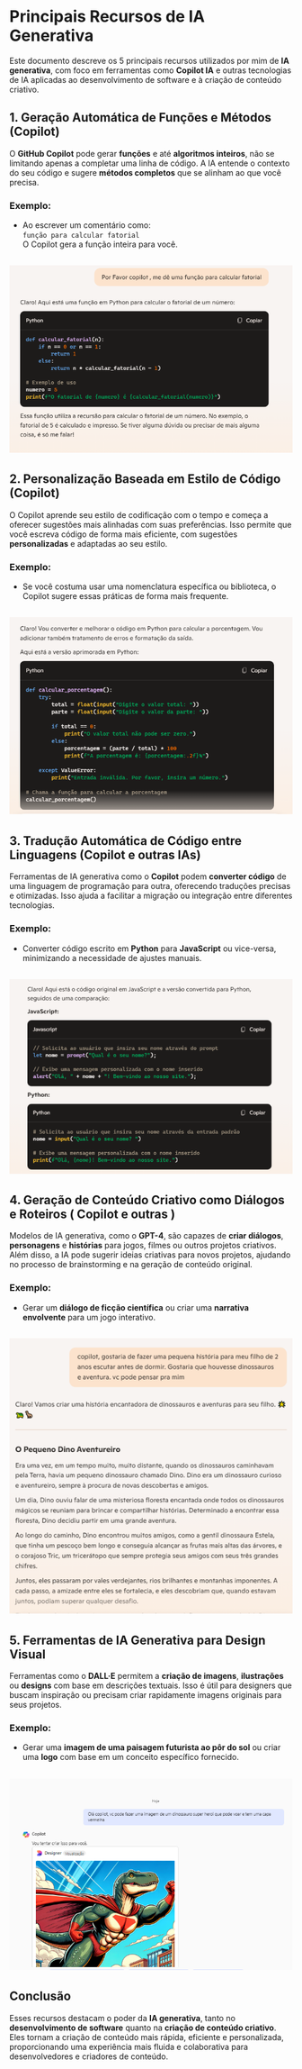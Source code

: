 # Principais Recursos de IA Generativa

Este documento descreve os 5 principais recursos utilizados por mim  de **IA generativa**, com foco em ferramentas como **Copilot IA** e outras tecnologias de IA aplicadas ao desenvolvimento de software e à criação de conteúdo criativo.

## 1. Geração Automática de Funções e Métodos (Copilot)

O **GitHub Copilot** pode gerar **funções** e até **algoritmos inteiros**, não se limitando apenas a completar uma linha de código. A IA entende o contexto do seu código e sugere **métodos completos** que se alinham ao que você precisa.

### Exemplo:
- Ao escrever um comentário como:  
  `função para calcular fatorial`  
  O Copilot gera a função inteira para você.

![img1](copilot/item1.png)
---

## 2. Personalização Baseada em Estilo de Código (Copilot)

O Copilot aprende seu estilo de codificação com o tempo e começa a oferecer sugestões mais alinhadas com suas preferências. Isso permite que você escreva código de forma mais eficiente, com sugestões **personalizadas** e adaptadas ao seu estilo.

### Exemplo:
- Se você costuma usar uma nomenclatura específica ou biblioteca, o Copilot sugere essas práticas de forma mais frequente.

![img2](copilot/item2.png)
---

## 3. Tradução Automática de Código entre Linguagens (Copilot e outras IAs)

Ferramentas de IA generativa como o **Copilot** podem **converter código** de uma linguagem de programação para outra, oferecendo traduções precisas e otimizadas. Isso ajuda a facilitar a migração ou integração entre diferentes tecnologias.

### Exemplo:
- Converter código escrito em **Python** para **JavaScript** ou vice-versa, minimizando a necessidade de ajustes manuais.

![img3](copilot/item3.png)
---

## 4. Geração de Conteúdo Criativo como Diálogos e Roteiros ( Copilot e outras )

Modelos de IA generativa, como o **GPT-4**, são capazes de **criar diálogos**, **personagens** e **histórias** para jogos, filmes ou outros projetos criativos. Além disso, a IA pode sugerir ideias criativas para novos projetos, ajudando no processo de brainstorming e na geração de conteúdo original.

### Exemplo:
- Gerar um **diálogo de ficção científica** ou criar uma **narrativa envolvente** para um jogo interativo.

![img4](copilot/item4.png)
---

## 5. Ferramentas de IA Generativa para Design Visual

Ferramentas como o **DALL·E** permitem a **criação de imagens**, **ilustrações** ou **designs** com base em descrições textuais. Isso é útil para designers que buscam inspiração ou precisam criar rapidamente imagens originais para seus projetos.

### Exemplo:
- Gerar uma **imagem de uma paisagem futurista ao pôr do sol** ou criar uma **logo** com base em um conceito específico fornecido.

![img5](copilot/item5.png)
---

## Conclusão

Esses recursos destacam o poder da **IA generativa**, tanto no **desenvolvimento de software** quanto na **criação de conteúdo criativo**. Eles tornam a criação de conteúdo mais rápida, eficiente e personalizada, proporcionando uma experiência mais fluida e colaborativa para desenvolvedores e criadores de conteúdo.

